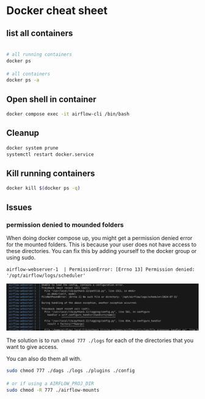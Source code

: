 # Docker cheat sheet

## list all containers

```bash

# all running containers
docker ps

# all containers
docker ps -a
```

## Open shell in container

```bash
docker compose exec -it airflow-cli /bin/bash
```

## Cleanup

```bash
docker system prune
systemctl restart docker.service
```

## Kill running containers

```bash
docker kill $(docker ps -q)
```


## Issues

### permission denied to mounded folders

When doing docker compose up, you might get a permission denied error for the mounted folders. This is because your user does not have access to these directories. You can fix this by adding yourself to the docker group or using sudo.

```text
airflow-webserver-1  | PermissionError: [Errno 13] Permission denied: '/opt/airflow/logs/scheduler'
```

![docker-permission-to-mounted-folder-error](images/docker-permission-to-mounted-folder-error.png)

The solution is to run `chmod 777 ./logs` for each of the directories that you want to give access.

You can also do them all with.

```bash
sudo chmod 777 ./dags ./logs ./plugins ./config

# or if using a AIRFLOW_PROJ_DIR
sudo chmod -R 777 ./airflow-mounts
```
